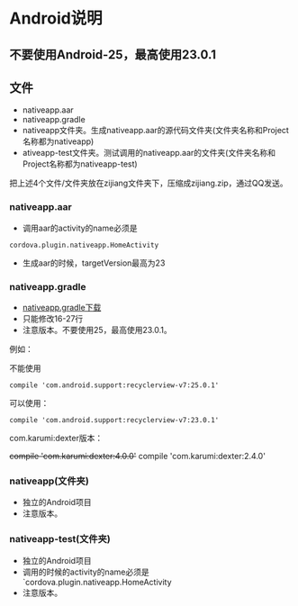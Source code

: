 # Android说明

## 不要使用Android-25，最高使用23.0.1
## 文件
- nativeapp.aar
- nativeapp.gradle
- nativeapp文件夹。生成nativeapp.aar的源代码文件夹(文件夹名称和Project名称都为nativeapp)
- ativeapp-test文件夹。测试调用的nativeapp.aar的文件夹(文件夹名称和Project名称都为nativeapp-test)

把上述4个文件/文件夹放在zijiang文件夹下，压缩成zijiang.zip，通过QQ发送。

### nativeapp.aar
- 调用aar的activity的name必须是
```
cordova.plugin.nativeapp.HomeActivity
```
- 生成aar的时候，targetVersion最高为23

### nativeapp.gradle
- [nativeapp.gradle下载](https://github.com/zhouzhongyuan/cordova-plugin-native/blob/master/src/android/libs/nativeapp.gradle)
- 只能修改16-27行
- 注意版本。不要使用25，最高使用23.0.1。

例如：

不能使用
```
compile 'com.android.support:recyclerview-v7:25.0.1'
```
可以使用：
```
compile 'com.android.support:recyclerview-v7:23.0.1'
```

com.karumi:dexter版本：

~~compile 'com.karumi:dexter:4.0.0'~~
compile 'com.karumi:dexter:2.4.0'

### nativeapp(文件夹)
- 独立的Android项目
- 注意版本。

### nativeapp-test(文件夹)
- 独立的Android项目
- 调用的时候的activity的name必须是`cordova.plugin.nativeapp.HomeActivity
- 注意版本。
